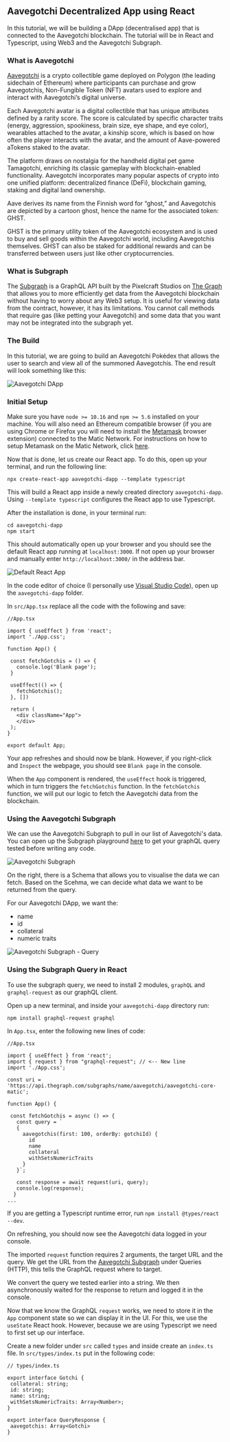 ## Aavegotchi Decentralized App using React

In this tutorial, we will be building a DApp (decentralised app) that is connected to the Aavegotchi blockchain. The tutorial will be in React and Typescript, using Web3 and the Aavegotchi Subgraph.

### What is Aavegotchi

[Aavegotchi](https://www.aavegotchi.com/) is a crypto collectible game deployed on Polygon (the leading sidechain of Ethereum) where participants can purchase and grow Aavegotchis, Non-Fungible Token (NFT) avatars used to explore and interact with Aavegotchi’s digital universe. 

Each Aavegotchi avatar is a digital collectible that has unique attributes defined by a rarity score. The score is calculated by specific character traits (energy, aggression, spookiness, brain size, eye shape, and eye color), wearables attached to the avatar, a kinship score, which is based on how often the player interacts with the avatar, and the amount of Aave-powered aTokens staked to the avatar. 

The platform draws on nostalgia for the handheld digital pet game Tamagotchi, enriching its classic gameplay with blockchain-enabled functionality. Aavegotchi incorporates many popular aspects of crypto into one unified platform: decentralized finance (DeFi), blockchain gaming, staking and digital land ownership.

Aave derives its name from the Finnish word for “ghost,” and Aavegotchis are depicted by a cartoon ghost, hence the name for the associated token: GHST.

GHST is the primary utility token of the Aavegotchi ecosystem and is used to buy and sell goods within the Aavegotchi world, including Aavegotchis themselves. GHST can also be staked for additional rewards and can be transferred between users just like other cryptocurrencies.

### What is Subgraph

The [Subgraph](https://thegraph.com/hosted-service/subgraph/aavegotchi/aavegotchi-core-matic) is a GraphQL API built by the Pixelcraft Studios on [The Graph](https://thegraph.com/) that allows you to more efficiently get data from the Aavegotchi blockchain without having to worry about any Web3 setup. It is useful for viewing data from the contract, however, it has its limitations. You cannot call methods that require gas (like petting your Aavegotchi) and some data that you want may not be integrated into the subgraph yet.

### The Build

In this tutorial, we are going to build an Aavegotchi Pokédex that allows the user to search and view all of the summoned Aavegotchis. The end result will look something like this:

![Aavegotchi DApp](/public/images/build.jpg)

### Initial Setup

Make sure you have `node >= 10.16` and `npm >= 5.6` installed on your machine. You will also need an Ethereum compatible browser (if you are using Chrome or Firefox you will need to install the [Metamask](https://metamask.io/) browser extension) connected to the Matic Network.  For instructions on how to setup Metamask on the Matic Network, click [here](https://docs.polygon.technology/docs/develop/metamask/config-polygon-on-metamask/).

Now that is done, let us create our React app. To do this, open up your terminal, and run the following line:

```
npx create-react-app aavegotchi-dapp --template typescript
```

This will build a React app inside a newly created directory `aavegotchi-dapp`. Using `--template typescript` configures the React app to use Typescript.

After the installation is done, in your terminal run:
```
cd aavegotchi-dapp
npm start
```

This should automatically open up your browser and you should see the default React app running at `localhost:3000`. If not open up your browser and manually enter `http://localhost:3000/` in the address bar.

![Default React App](/public/images/default.jpg)

In the code editor of choice (I personally use [Visual Studio Code](https://code.visualstudio.com/)), open up the `aavegotchi-dapp` folder.

In `src/App.tsx` replace all the code with the following and save:
```
//App.tsx

import { useEffect } from 'react';
import './App.css';

function App() {

 const fetchGotchis = () => {
   console.log('Blank page');
 }

 useEffect(() => {
   fetchGotchis();
 }, [])

 return (
   <div className="App">
   </div>
 );
}

export default App;
```

Your app refreshes and should now be blank. However, if you right-click and `Inspect` the webpage, you should see `Blank page` in the console.

When the `App` component is rendered, the `useEffect` hook is triggered, which in turn triggers the `fetchGotchis` function. In the `fetchGotchis` function, we will put our logic to fetch the Aavegotchi data from the blockchain.

### Using the Aavegotchi Subgraph

We can use the Aavegotchi Subgraph to pull in our list of Aavegotchi's data. You can open up the Subgraph playground [here](https://thegraph.com/explorer/subgraph/aavegotchi/aavegotchi-core-matic) to get your graphQL query tested before writing any code.

![Aavegotchi Subgraph](/public/images/subgraph.jpg)

On the right, there is a Schema that allows you to visualise the data we can fetch.  Based on the Scehma, we can decide what data we want to be returned from the query. 

For our Aavegotchi DApp, we want the:

- name
- id
- collateral
- numeric traits

![Aavegotchi Subgraph - Query](/public/images/subgraph-query.jpg)

### Using the Subgraph Query in React

To use the subgraph query, we need to install 2 modules, `graphQL` and `graphql-request` as our graphQL client. 

Open up a new terminal, and inside your `aavegotchi-dapp` directory run:
```
npm install graphql-request graphql
```

In `App.tsx`, enter the following new lines of code:
```
//App.tsx

import { useEffect } from 'react';
import { request } from "graphql-request"; // <-- New line
import './App.css';

const uri = 'https://api.thegraph.com/subgraphs/name/aavegotchi/aavegotchi-core-matic';

function App() {

 const fetchGotchis = async () => {
   const query = `
   {
     aavegotchis(first: 100, orderBy: gotchiId) {
       id
       name
       collateral
       withSetsNumericTraits
     }
   }`;
    
   const response = await request(uri, query);
   console.log(response);
  }
...
```

If you are getting a Typescript runtime error, run `npm install @types/react --dev`.

On refreshing, you should now see the Aavegotchi data logged in your console.

The imported `request` function requires 2 arguments, the target URL and the query. We get the URL from the [Aavegotchi Subgraph](https://thegraph.com/hosted-service/subgraph/aavegotchi/aavegotchi-core-matic) under Queries (HTTP), this tells the GraphQL request where to target.

We convert the query we tested earlier into a string. We then asynchronously waited for the response to return and logged it in the console.

Now that we know the GraphQL `request` works, we need to store it in the `App` component state so we can display it in the UI. For this, we use the `useState` React hook. However, because we are using Typescript we need to first set up our interface.

Create a new folder under `src` called `types` and inside create an `index.ts` file. In `src/types/index.ts` put in the following code:
```
// types/index.ts

export interface Gotchi {
 collateral: string;
 id: string;
 name: string;
 withSetsNumericTraits: Array<Number>;
}

export interface QueryResponse {
 aavegotchis: Array<Gotchi>
}
```








